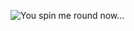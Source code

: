 ![You spin me round now...](https://webartdevelopers.com/blog/wp-content/uploads/2020/10/spinning-3d-cube.gif)
